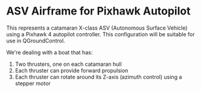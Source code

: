 # ASV Airframe for Pixhawk Autopilot
This represents a catamaran X-class ASV (Autonomous Surface Vehicle) using a Pixhawk 4 autopilot controller. This configuration will be suitable for use in QGroundControl.


We're dealing with a boat that has:

1. Two thrusters, one on each catamaran hull
2. Each thruster can provide forward propulsion
3. Each thruster can rotate around its Z-axis (azimuth control) using a stepper motor
